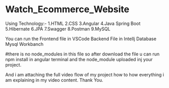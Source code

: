 # Watch_Ecommerce_Website
Using Technology:-
1.HTML
2.CSS
3.Angular
4.Java Spring Boot
5.Hibernate
6.JPA
7.Swagger
8.Postman
9.MySQL

You can run the Frontend file in VSCode
Backend File in IntelIj
Database Mysql Workbanch

#there is no node_modules in this file so after download the file u can run npm install in angular terminal and the node_module
uploaded inj your project.

And i am attaching the full video flow of my project how to how everything i am explaining in my 
video content. Thank You.
